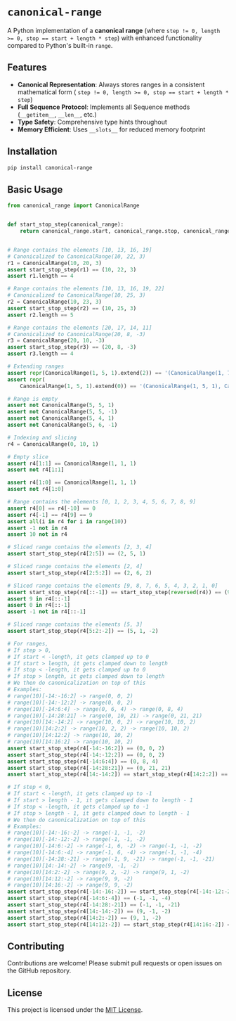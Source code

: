 # `canonical-range`

A Python implementation of a **canonical range** (where `step != 0, length >= 0, stop == start + length * step`) with enhanced functionality compared to Python's built-in `range`.

## Features

- **Canonical Representation**: Always stores ranges in a consistent mathematical form (
  `step != 0, length >= 0, stop == start + length * step`)
- **Full Sequence Protocol**: Implements all Sequence methods (`__getitem__`, `__len__`, etc.)
- **Type Safety**: Comprehensive type hints throughout
- **Memory Efficient**: Uses `__slots__` for reduced memory footprint

## Installation

```bash
pip install canonical-range
```

## Basic Usage

```python
from canonical_range import CanonicalRange


def start_stop_step(canonical_range):
    return canonical_range.start, canonical_range.stop, canonical_range.step


# Range contains the elements [10, 13, 16, 19]
# Canonicalized to CanonicalRange(10, 22, 3)
r1 = CanonicalRange(10, 20, 3)
assert start_stop_step(r1) == (10, 22, 3)
assert r1.length == 4

# Range contains the elements [10, 13, 16, 19, 22]
# Canonicalized to CanonicalRange(10, 25, 3)
r2 = CanonicalRange(10, 23, 3)
assert start_stop_step(r2) == (10, 25, 3)
assert r2.length == 5

# Range contains the elements [20, 17, 14, 11]
# Canonicalized to CanonicalRange(20, 8, -3)
r3 = CanonicalRange(20, 10, -3)
assert start_stop_step(r3) == (20, 8, -3)
assert r3.length == 4

# Extending ranges
assert repr(CanonicalRange(1, 5, 1).extend(2)) == '(CanonicalRange(1, 7, 1), CanonicalRange(5, 7, 1))'
assert repr(
    CanonicalRange(1, 5, 1).extend(0)) == '(CanonicalRange(1, 5, 1), CanonicalRange(5, 5, 1))'  # Empty extension

# Range is empty
assert not CanonicalRange(5, 5, 1)
assert not CanonicalRange(5, 5, -1)
assert not CanonicalRange(5, 4, 1)
assert not CanonicalRange(5, 6, -1)

# Indexing and slicing
r4 = CanonicalRange(0, 10, 1)

# Empty slice
assert r4[1:1] == CanonicalRange(1, 1, 1)
assert not r4[1:1]

assert r4[1:0] == CanonicalRange(1, 1, 1)
assert not r4[1:0]

# Range contains the elements [0, 1, 2, 3, 4, 5, 6, 7, 8, 9]
assert r4[0] == r4[-10] == 0
assert r4[-1] == r4[9] == 9
assert all(i in r4 for i in range(10))
assert -1 not in r4
assert 10 not in r4

# Sliced range contains the elements [2, 3, 4]
assert start_stop_step(r4[2:5]) == (2, 5, 1)

# Sliced range contains the elements [2, 4]
assert start_stop_step(r4[2:5:2]) == (2, 6, 2)

# Sliced range contains the elements [9, 8, 7, 6, 5, 4, 3, 2, 1, 0]
assert start_stop_step(r4[::-1]) == start_stop_step(reversed(r4)) == (9, -1, -1)
assert 9 in r4[::-1]
assert 0 in r4[::-1]
assert -1 not in r4[::-1]

# Sliced range contains the elements [5, 3]
assert start_stop_step(r4[5:2:-2]) == (5, 1, -2)

# For ranges,
# If step > 0,
# If start < -length, it gets clamped up to 0
# If start > length, it gets clamped down to length
# If stop < -length, it gets clamped up to 0
# If stop > length, it gets clamped down to length
# We then do canonicalization on top of this
# Examples:
# range(10)[-14:-16:2] -> range(0, 0, 2)
# range(10)[-14:-12:2] -> range(0, 0, 2)
# range(10)[-14:6:4] -> range(0, 6, 4) -> range(0, 8, 4)
# range(10)[-14:28:21] -> range(0, 10, 21) -> range(0, 21, 21)
# range(10)[14:-14:2] -> range(10, 0, 2) -> range(10, 10, 2)
# range(10)[14:2:2] -> range(10, 2, 2) -> range(10, 10, 2)
# range(10)[14:12:2] -> range(10, 10, 2)
# range(10)[14:16:2] -> range(10, 10, 2)
assert start_stop_step(r4[-14:-16:2]) == (0, 0, 2)
assert start_stop_step(r4[-14:-12:2]) == (0, 0, 2)
assert start_stop_step(r4[-14:6:4]) == (0, 8, 4)
assert start_stop_step(r4[-14:28:21]) == (0, 21, 21)
assert start_stop_step(r4[14:-14:2]) == start_stop_step(r4[14:2:2]) == start_stop_step(r4[14:12:2]) == start_stop_step(r4[14:16:2]) == (10, 10, 2)

# If step < 0,
# If start < -length, it gets clamped up to -1
# If start > length - 1, it gets clamped down to length - 1
# If stop < -length, it gets clamped up to -1
# If stop > length - 1, it gets clamped down to length - 1
# We then do canonicalization on top of this
# Examples:
# range(10)[-14:-16:-2] -> range(-1, -1, -2)
# range(10)[-14:-12:-2] -> range(-1, -1, -2)
# range(10)[-14:6:-2] -> range(-1, 6, -2) -> range(-1, -1, -2)
# range(10)[-14:6:-4] -> range(-1, 6, -4) -> range(-1, -1, -4)
# range(10)[-14:28:-21] -> range(-1, 9, -21) -> range(-1, -1, -21)
# range(10)[14:-14:-2] -> range(9, -1, -2)
# range(10)[14:2:-2] -> range(9, 2, -2) -> range(9, 1, -2)
# range(10)[14:12:-2] -> range(9, 9, -2)
# range(10)[14:16:-2] -> range(9, 9, -2)
assert start_stop_step(r4[-14:-16:-2]) == start_stop_step(r4[-14:-12:-2]) == start_stop_step(r4[-14:6:-2]) == (-1, -1, -2)
assert start_stop_step(r4[-14:6:-4]) == (-1, -1, -4)
assert start_stop_step(r4[-14:28:-21]) == (-1, -1, -21)
assert start_stop_step(r4[14:-14:-2]) == (9, -1, -2)
assert start_stop_step(r4[14:2:-2]) == (9, 1, -2)
assert start_stop_step(r4[14:12:-2]) == start_stop_step(r4[14:16:-2]) == (9, 9, -2)
```

## Contributing

Contributions are welcome! Please submit pull requests or open issues on the GitHub repository.

## License

This project is licensed under the [MIT License](LICENSE).